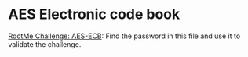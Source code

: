 # AES Electronic code book

[RootMe Challenge: AES-ECB](https://www.root-me.org/en/Challenges/Cryptanalysis/AES-ECB): Find the password in this file and use it to validate the challenge.

